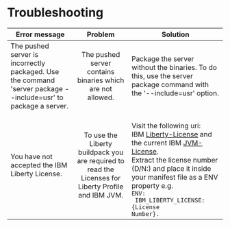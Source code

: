 # Troubleshooting


| Error message  | Problem       | Solution  |
| -------------  |:-------------:| --------- |
| The pushed server is incorrectly packaged. Use the command 'server package --include=usr' to package a server. | The pushed server contains binaries which are not allowed. | Package the server without the binaries. To do this, use the server package command with the '--include=usr' option.   |
| You have not accepted the IBM Liberty License. | To use the Liberty buildpack you are required to read the Licenses for Liberty Profile and IBM JVM.|   <br>Visit the following uri: <br>IBM [Liberty-License][] and the current IBM [JVM-License][].<br>Extract the license number (D/N:) and place it inside your manifest file as a ENV property e.g. <code><br>ENV: <br>  IBM_LIBERTY_LICENSE: {License Number}.</code>      |

[Liberty-License]: https://public.dhe.ibm.com/ibmdl/export/pub/software/websphere/wasdev/downloads/wlp/21.0.0.11/lafiles/runtime/en.html
[JVM-License]: http://www14.software.ibm.com/cgi-bin/weblap/lap.pl?la_formnum=&li_formnum=L-PMAA-A3Z8P2&title=IBM%AE+SDK%2C+Java%99+Technology+Edition%2C+Version+8.0&l=en
